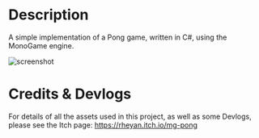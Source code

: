 Description
===========
A simple implementation of a Pong game, written in C#, using the MonoGame engine. 

![screenshot](https://github.com/user-attachments/assets/f1b23624-f776-425b-8525-80d13177ddb0)


Credits & Devlogs
=================
For details of all the assets used in this project, as well as some Devlogs, please see the Itch page:
https://rheyan.itch.io/mg-pong

